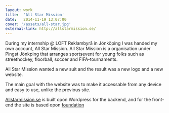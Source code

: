```yaml
---
layout: work
title:  'All Star Mission'
date:   2014-11-19 13:07:00
cover: '/assets/all-star.jpg'
external-link: http://allstarmission.se/
---
```

During my internship @ LOFT Reklambyrå in Jönköping I was handed my own account, All Star Mission.
All Star Mission is a organisation under Pingst Jönkping that arranges sportsevent for young folks such as streethockey, floorball, soccer and FIFA-tournaments.

All Star Mission wanted a new suit and the result was a new logo and a new website.

The main goal with the website was to make it accessable from any device and easy to use, unlike the previous site.

[Allstarmission.se](http://allstarmission.se) is built opon Wordpress for the backend, and for the front-end the site is based opon [foundation](http://foundation.zurb.com/)


